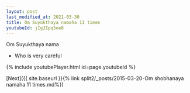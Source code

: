 ```yaml
---
layout: post
last_modified_at: 2021-03-30
title: Om Suyukthaya namaha 11 times
youtubeId: jIgJIpq5oe8
---
```

 
 
Om Suyukthaya nama 
 
 -  Who is very careful 
 
  
 
  
 
 
 
 
 
 


{% include youtubePlayer.html id=page.youtubeId %}
 
[Next]({{ site.baseurl }}{% link  split2/_posts/2015-03-20-Om shobhanaya namaha 11 times.md%})
 
